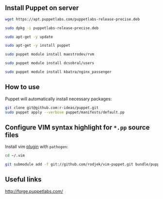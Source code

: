 Install Puppet on server
------------------------

```bash
wget https://apt.puppetlabs.com/puppetlabs-release-precise.deb

sudo dpkg -i puppetlabs-release-precise.deb

sudo apt-get -y update

sudo apt-get -y install puppet

sudo puppet module install maestrodev/rvm

sudo puppet module install dcsobral/users

sudo puppet module install kbatra/nginx_passenger
```

How to use
----------

Puppet will automatically install necessary packages:

```bash
git clone git@github.com:r-ideas/puppet.git
sudo puppet apply --verbose puppet/manifests/default.pp
```
Configure VIM syntax highlight for ``*.pp`` source files
--------------------------------------------------------
Install vim [plugin](http://github.com/rodjek/vim-puppet) with ``pathogen``:

```bash
cd ~/.vim

git submodule add -f git://github.com/rodjek/vim-puppet.git bundle/puppet
```

Useful links
------------

http://forge.puppetlabs.com/
